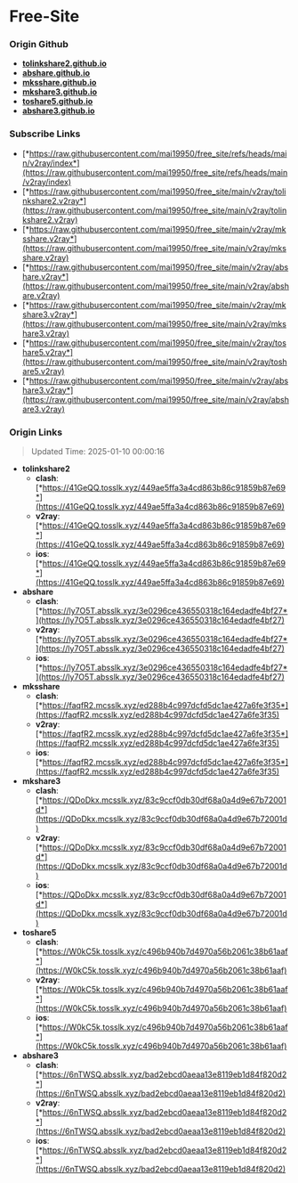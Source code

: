 # Free-Site

### Origin Github

- [**tolinkshare2.github.io**](https://github.com/tolinkshare2/tolinkshare2.github.io)
- [**abshare.github.io**](https://github.com/abshare/abshare.github.io)
- [**mksshare.github.io**](https://github.com/mksshare/mksshare.github.io)
- [**mkshare3.github.io**](https://github.com/mkshare3/mkshare3.github.io)
- [**toshare5.github.io**](https://github.com/toshare5/toshare5.github.io)
- [**abshare3.github.io**](https://github.com/abshare3/abshare3.github.io)

### Subscribe Links

- [*https://raw.githubusercontent.com/mai19950/free_site/refs/heads/main/v2ray/index*](https://raw.githubusercontent.com/mai19950/free_site/refs/heads/main/v2ray/index)
- [*https://raw.githubusercontent.com/mai19950/free_site/main/v2ray/tolinkshare2.v2ray*](https://raw.githubusercontent.com/mai19950/free_site/main/v2ray/tolinkshare2.v2ray)
- [*https://raw.githubusercontent.com/mai19950/free_site/main/v2ray/mksshare.v2ray*](https://raw.githubusercontent.com/mai19950/free_site/main/v2ray/mksshare.v2ray)
- [*https://raw.githubusercontent.com/mai19950/free_site/main/v2ray/abshare.v2ray*](https://raw.githubusercontent.com/mai19950/free_site/main/v2ray/abshare.v2ray)
- [*https://raw.githubusercontent.com/mai19950/free_site/main/v2ray/mkshare3.v2ray*](https://raw.githubusercontent.com/mai19950/free_site/main/v2ray/mkshare3.v2ray)
- [*https://raw.githubusercontent.com/mai19950/free_site/main/v2ray/toshare5.v2ray*](https://raw.githubusercontent.com/mai19950/free_site/main/v2ray/toshare5.v2ray)
- [*https://raw.githubusercontent.com/mai19950/free_site/main/v2ray/abshare3.v2ray*](https://raw.githubusercontent.com/mai19950/free_site/main/v2ray/abshare3.v2ray)

### Origin Links

> Updated Time: 2025-01-10 00:00:16

- **tolinkshare2**
  - **clash**: [*https://41GeQQ.tosslk.xyz/449ae5ffa3a4cd863b86c91859b87e69*](https://41GeQQ.tosslk.xyz/449ae5ffa3a4cd863b86c91859b87e69)
  - **v2ray**: [*https://41GeQQ.tosslk.xyz/449ae5ffa3a4cd863b86c91859b87e69*](https://41GeQQ.tosslk.xyz/449ae5ffa3a4cd863b86c91859b87e69)
  - **ios**: [*https://41GeQQ.tosslk.xyz/449ae5ffa3a4cd863b86c91859b87e69*](https://41GeQQ.tosslk.xyz/449ae5ffa3a4cd863b86c91859b87e69)
- **abshare**
  - **clash**: [*https://ly7O5T.absslk.xyz/3e0296ce436550318c164edadfe4bf27*](https://ly7O5T.absslk.xyz/3e0296ce436550318c164edadfe4bf27)
  - **v2ray**: [*https://ly7O5T.absslk.xyz/3e0296ce436550318c164edadfe4bf27*](https://ly7O5T.absslk.xyz/3e0296ce436550318c164edadfe4bf27)
  - **ios**: [*https://ly7O5T.absslk.xyz/3e0296ce436550318c164edadfe4bf27*](https://ly7O5T.absslk.xyz/3e0296ce436550318c164edadfe4bf27)
- **mksshare**
  - **clash**: [*https://faqfR2.mcsslk.xyz/ed288b4c997dcfd5dc1ae427a6fe3f35*](https://faqfR2.mcsslk.xyz/ed288b4c997dcfd5dc1ae427a6fe3f35)
  - **v2ray**: [*https://faqfR2.mcsslk.xyz/ed288b4c997dcfd5dc1ae427a6fe3f35*](https://faqfR2.mcsslk.xyz/ed288b4c997dcfd5dc1ae427a6fe3f35)
  - **ios**: [*https://faqfR2.mcsslk.xyz/ed288b4c997dcfd5dc1ae427a6fe3f35*](https://faqfR2.mcsslk.xyz/ed288b4c997dcfd5dc1ae427a6fe3f35)
- **mkshare3**
  - **clash**: [*https://QDoDkx.mcsslk.xyz/83c9ccf0db30df68a0a4d9e67b72001d*](https://QDoDkx.mcsslk.xyz/83c9ccf0db30df68a0a4d9e67b72001d)
  - **v2ray**: [*https://QDoDkx.mcsslk.xyz/83c9ccf0db30df68a0a4d9e67b72001d*](https://QDoDkx.mcsslk.xyz/83c9ccf0db30df68a0a4d9e67b72001d)
  - **ios**: [*https://QDoDkx.mcsslk.xyz/83c9ccf0db30df68a0a4d9e67b72001d*](https://QDoDkx.mcsslk.xyz/83c9ccf0db30df68a0a4d9e67b72001d)
- **toshare5**
  - **clash**: [*https://W0kC5k.tosslk.xyz/c496b940b7d4970a56b2061c38b61aaf*](https://W0kC5k.tosslk.xyz/c496b940b7d4970a56b2061c38b61aaf)
  - **v2ray**: [*https://W0kC5k.tosslk.xyz/c496b940b7d4970a56b2061c38b61aaf*](https://W0kC5k.tosslk.xyz/c496b940b7d4970a56b2061c38b61aaf)
  - **ios**: [*https://W0kC5k.tosslk.xyz/c496b940b7d4970a56b2061c38b61aaf*](https://W0kC5k.tosslk.xyz/c496b940b7d4970a56b2061c38b61aaf)
- **abshare3**
  - **clash**: [*https://6nTWSQ.absslk.xyz/bad2ebcd0aeaa13e8119eb1d84f820d2*](https://6nTWSQ.absslk.xyz/bad2ebcd0aeaa13e8119eb1d84f820d2)
  - **v2ray**: [*https://6nTWSQ.absslk.xyz/bad2ebcd0aeaa13e8119eb1d84f820d2*](https://6nTWSQ.absslk.xyz/bad2ebcd0aeaa13e8119eb1d84f820d2)
  - **ios**: [*https://6nTWSQ.absslk.xyz/bad2ebcd0aeaa13e8119eb1d84f820d2*](https://6nTWSQ.absslk.xyz/bad2ebcd0aeaa13e8119eb1d84f820d2)
